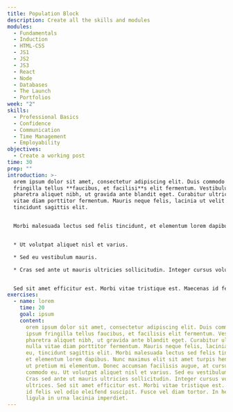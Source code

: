 ```yaml
---
title: Population Block
description: Create all the skills and modules
modules:
  - Fundamentals
  - Induction
  - HTML-CSS
  - JS1
  - JS2
  - JS3
  - React
  - Node
  - Databases
  - The Launch
  - Portfolios
week: "2"
skills:
  - Professional Basics
  - Confidence
  - Communication
  - Time Management
  - Employability
objectives:
  - Create a working post
time: 30
prep: ""
introduction: >-
  orem ipsum dolor sit amet, consectetur adipiscing elit. Duis commodo ipsum
  fringilla tellus **faucibus, et facilisi**s elit fermentum. Vestibulum
  pharetra aliquet nibh, ut gravida ante blandit eget. Curabitur ultricies nulla
  vitae diam porttitor fermentum. Mauris neque felis, lacinia ut velit eu,
  tincidunt sagittis elit. 


  Morbi malesuada lectus sed felis tincidunt, et elementum lorem dapibus. Nunc maximus elit sit amet turpis hendrerit, ut pretium mi elementum. **Donec accumsan facilisis** augue, at cursus lectus commodo eu. 


  * Ut volutpat aliquet nisl et varius. 

  * Sed eu vestibulum mauris. 

  * Cras sed ante ut mauris ultricies sollicitudin. Integer cursus volutpat ultrices. 


  Sed sit amet efficitur est. Morbi vitae tristique est. Maecenas id felis vel odio eleifend suscipit. Fusce vel diam tortor. In hendrerit ligula in urna lacinia imperdiet.
exercises:
  - name: lorem
    time: 20
    goal: ipsum
    content:
      orem ipsum dolor sit amet, consectetur adipiscing elit. Duis commodo
      ipsum fringilla tellus faucibus, et facilisis elit fermentum. Vestibulum
      pharetra aliquet nibh, ut gravida ante blandit eget. Curabitur ultricies
      nulla vitae diam porttitor fermentum. Mauris neque felis, lacinia ut velit
      eu, tincidunt sagittis elit. Morbi malesuada lectus sed felis tincidunt,
      et elementum lorem dapibus. Nunc maximus elit sit amet turpis hendrerit,
      ut pretium mi elementum. Donec accumsan facilisis augue, at cursus lectus
      commodo eu. Ut volutpat aliquet nisl et varius. Sed eu vestibulum mauris.
      Cras sed ante ut mauris ultricies sollicitudin. Integer cursus volutpat
      ultrices. Sed sit amet efficitur est. Morbi vitae tristique est. Maecenas
      id felis vel odio eleifend suscipit. Fusce vel diam tortor. In hendrerit
      ligula in urna lacinia imperdiet.
---
```

